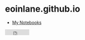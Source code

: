 # eoinlane.github.io

- [My Notebooks](https://eoinlane.github.io/eoinsmusing/)
<iframe src="https://free.timeanddate.com/clock/i8hzx6y3/n78" frameborder="0" width="80" height="19"></iframe>


